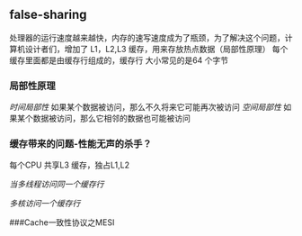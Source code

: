## false-sharing
处理器的运行速度越来越快，内存的速写速度成为了瓶颈，为了解决这个问题，计算机设计者们，增加了 L1，L2,L3 缓存，用来存放热点数据（局部性原理）
每个缓存里面都是由缓存行组成的，缓存行 大小常见的是64 个字节

### 局部性原理
*时间局部性*
    如果某个数据被访问，那么不久将来它可能再次被访问
*空间局部性*
    如果某个数据被访问，那么它相邻的数据也可能被访问



### 缓存带来的问题-性能无声的杀手？
 每个CPU 共享L3 缓存，独占L1,L2

 *当多线程访问同一个缓存行*


 *多核访问一个缓存行*

 ###Cache一致性协议之MESI
